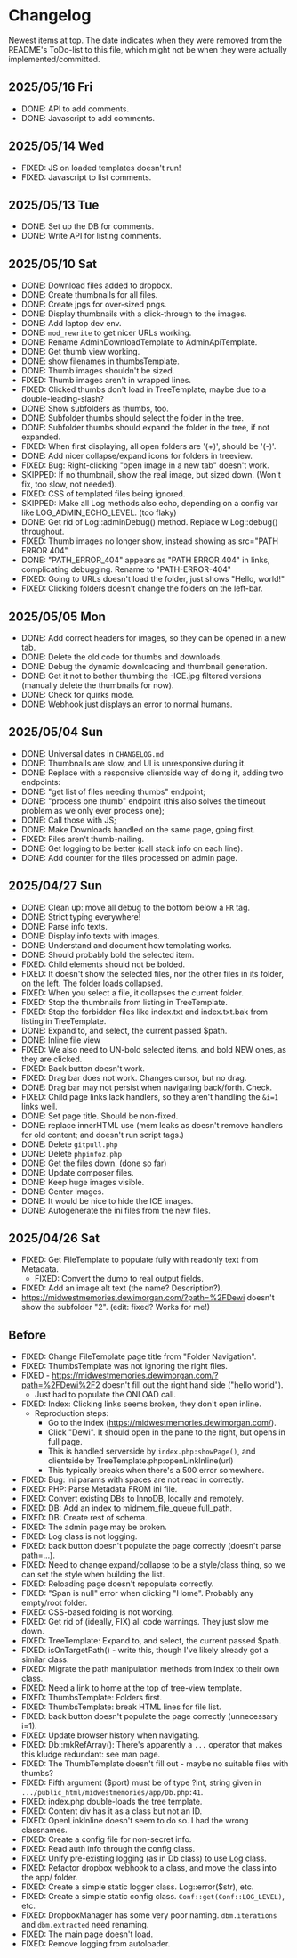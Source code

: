 # Changelog

Newest items at top. The date indicates when they were removed from the README's ToDo-list to this file,
which might not be when they were actually implemented/committed.

## 2025/05/16 Fri

* DONE: API to add comments.
* DONE: Javascript to add comments.

## 2025/05/14 Wed

* FIXED: JS on loaded templates doesn't run!
* FIXED: Javascript to list comments.

## 2025/05/13 Tue

* DONE: Set up the DB for comments.
* DONE: Write API for listing comments.

## 2025/05/10 Sat

* DONE: Download files added to dropbox.
* DONE: Create thumbnails for all files.
* DONE: Create jpgs for over-sized pngs.
* DONE: Display thumbnails with a click-through to the images.
* DONE: Add laptop dev env.
* DONE: `mod_rewrite` to get nicer URLs working.
* DONE: Rename AdminDownloadTemplate to AdminApiTemplate.
* DONE: Get thumb view working.
* DONE: show filenames in thumbsTemplate.
* DONE: Thumb images shouldn't be sized.
* FIXED: Thumb images aren't in wrapped lines.
* FIXED: Clicked thumbs don't load in TreeTemplate, maybe due to a double-leading-slash?
* DONE: Show subfolders as thumbs, too.
* DONE: Subfolder thumbs should select the folder in the tree.
* DONE: Subfolder thumbs should expand the folder in the tree, if not expanded.
* FIXED: When first displaying, all open folders are '(+)', should be '(-)'.
* DONE: Add nicer collapse/expand icons for folders in treeview.
* FIXED: Bug: Right-clicking "open image in a new tab" doesn't work.
* SKIPPED: If no thumbnail, show the real image, but sized down. (Won't fix, too slow, not needed).
* FIXED: CSS of templated files being ignored.
* SKIPPED: Make all Log methods also echo, depending on a config var like LOG_ADMIN_ECHO_LEVEL. (too flaky)
* DONE: Get rid of Log::adminDebug() method. Replace w Log::debug() throughout.
* FIXED: Thumb images no longer show, instead showing as src="PATH ERROR 404"
* DONE: "PATH_ERROR_404" appears as "PATH ERROR 404" in links, complicating debugging. Rename to "PATH-ERROR-404"
* FIXED: Going to URLs doesn't load the folder, just shows "Hello, world!"
* FIXED: Clicking folders doesn't change the folders on the left-bar.

## 2025/05/05 Mon

* DONE: Add correct headers for images, so they can be opened in a new tab.
* DONE: Delete the old code for thumbs and downloads.
* DONE: Debug the dynamic downloading and thumbnail generation.
* DONE: Get it not to bother thumbing the -ICE.jpg filtered versions (manually delete the thumbnails for now).
* DONE: Check for quirks mode.
* DONE: Webhook just displays an error to normal humans.

## 2025/05/04 Sun

* DONE: Universal dates in `CHANGELOG.md`
* DONE: Thumbnails are slow, and UI is unresponsive during it.
* DONE: Replace with a responsive clientside way of doing it, adding two endpoints:
* DONE: "get list of files needing thumbs" endpoint;
* DONE: "process one thumb" endpoint (this also solves the timeout problem as we only ever process one);
* DONE: Call those with JS;
* DONE: Make Downloads handled on the same page, going first.
* FIXED: Files aren't thumb-nailing.
* DONE: Get logging to be better (call stack info on each line).
* DONE: Add counter for the files processed on admin page.

## 2025/04/27 Sun

* DONE: Clean up: move all debug to the bottom below a `HR` tag.
* DONE: Strict typing everywhere!
* DONE: Parse info texts.
* DONE: Display info texts with images.
* DONE: Understand and document how templating works.
* DONE: Should probably bold the selected item.
* FIXED: Child elements should not be bolded.
* FIXED: It doesn't show the selected files, nor the other files in its folder, on the left. The folder loads collapsed.
* FIXED: When you select a file, it collapses the current folder.
* FIXED: Stop the thumbnails from listing in TreeTemplate.
* FIXED: Stop the forbidden files like index.txt and index.txt.bak from listing in TreeTemplate.
* DONE: Expand to, and select, the current passed $path.
* DONE: Inline file view
* FIXED: We also need to UN-bold selected items, and bold NEW ones, as they are clicked.
* FIXED: Back button doesn't work.
* FIXED: Drag bar does not work. Changes cursor, but no drag.
* DONE: Drag bar may not persist when navigating back/forth. Check.
* FIXED: Child page links lack handlers, so they aren't handling the `&i=1` links well.
* DONE: Set page title. Should be non-fixed.
* DONE: replace innerHTML use (mem leaks as doesn't remove handlers for old content; and doesn't run script tags.)
* DONE: Delete `gitpull.php`
* DONE: Delete `phpinfoz.php`
* DONE: Get the files down. (done so far)
* DONE: Update composer files.
* DONE: Keep huge images visible.
* DONE: Center images.
* DONE: It would be nice to hide the ICE images.
* DONE: Autogenerate the ini files from the new files.

## 2025/04/26 Sat

* FIXED: Get FileTemplate to populate fully with readonly text from Metadata.
    * FIXED: Convert the dump to real output fields.
* FIXED: Add an image alt text (the name? Description?).
* https://midwestmemories.dewimorgan.com/?path=%2FDewi doesn't show the subfolder "2". (edit: fixed? Works for me!)

## Before

* FIXED: Change FileTemplate page title from "Folder Navigation".
* FIXED: ThumbsTemplate was not ignoring the right files.
* FIXED - https://midwestmemories.dewimorgan.com/?path=%2FDewi%2F2 doesn't fill out the right hand side ("hello world").
    * Just had to populate the ONLOAD call.
* FIXED: Index: Clicking links seems broken, they don't open inline.
    * Reproduction steps:
        * Go to the index (https://midwestmemories.dewimorgan.com/).
        * Click "Dewi". It should open in the pane to the right, but opens in full page.
        * This is handled serverside by `index.php:showPage()`, and clientside by TreeTemplate.php:openLinkInline(url)
        * This typically breaks when there's a 500 error somewhere.
* FIXED: Bug: ini params with spaces are not read in correctly.
* FIXED: PHP: Parse Metadata FROM ini file.
* FIXED: Convert existing DBs to InnoDB, locally and remotely.
* FIXED: DB: Add an index to midmem_file_queue.full_path.
* FIXED: DB: Create rest of schema.
* FIXED: The admin page may be broken.
* FIXED: Log class is not logging.
* FIXED: back button doesn't populate the page correctly (doesn't parse path=...).
* FIXED: Need to change expand/collapse to be a style/class thing, so we can set the style when building the list.
* FIXED: Reloading page doesn't repopulate correctly.
* FIXED: "Span is null" error when clicking "Home". Probably any empty/root folder.
* FIXED: CSS-based folding is not working.
* FIXED: Get rid of (ideally, FIX) all code warnings. They just slow me down.
* FIXED: TreeTemplate: Expand to, and select, the current passed $path.
* FIXED: isOnTargetPath() - write this, though I've likely already got a similar class.
* FIXED: Migrate the path manipulation methods from Index to their own class.
* FIXED: Need a link to home at the top of tree-view template.
* FIXED: ThumbsTemplate: Folders first.
* FIXED: ThumbsTemplate: break HTML lines for file list.
* FIXED: back button doesn't populate the page correctly (unnecessary i=1).
* FIXED: Update browser history when navigating.
* FIXED: Db::mkRefArray(): There's apparently a `...` operator that makes this kludge redundant: see man page.
* FIXED: The ThumbTemplate doesn't fill out - maybe no suitable files with thumbs?
* FIXED: Fifth argument ($port) must be of type ?int, string given in `.../public_html/midwestmemories/app/Db.php:41`.
* FIXED: index.php double-loads the tree template.
* FIXED: Content div has it as a class but not an ID.
* FIXED: OpenLinkInline doesn't seem to do so. I had the wrong classnames.
* FIXED: Create a config file for non-secret info.
* FIXED: Read auth info through the config class.
* FIXED: Unify pre-existing logging (as in Db class) to use Log class.
* FIXED: Refactor dropbox webhook to a class, and move the class into the app/ folder.
* FIXED: Create a simple static logger class. Log::error($str), etc.
* FIXED: Create a simple static config class. `Conf::get(Conf::LOG_LEVEL)`, etc.
* FIXED: DropboxManager has some very poor naming. `dbm.iterations` and `dbm.extracted` need renaming.
* FIXED: The main page doesn't load.
* FIXED: Remove logging from autoloader.

